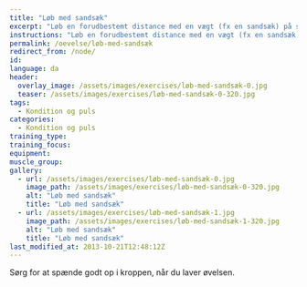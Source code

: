 ```yaml
---
title: "Løb med sandsæk"
excerpt: "Løb en forudbestemt distance med en vægt (fx en sandsæk) på skulderen."
instructions: "Løb en forudbestemt distance med en vægt (fx en sandsæk) på skulderen."
permalink: /oevelse/løb-med-sandsæk
redirect_from: /node/
id: 
language: da
header:
  overlay_image: /assets/images/exercises/løb-med-sandsæk-0.jpg
  teaser: /assets/images/exercises/løb-med-sandsæk-0-320.jpg
tags:
  - Kondition og puls
categories:
  - Kondition og puls
training_type: 
training_focus: 
equipment:
muscle_group:
gallery:
  - url: /assets/images/exercises/løb-med-sandsæk-0.jpg
    image_path: /assets/images/exercises/løb-med-sandsæk-0-320.jpg
    alt: "Løb med sandsæk"
    title: "Løb med sandsæk"
  - url: /assets/images/exercises/løb-med-sandsæk-1.jpg
    image_path: /assets/images/exercises/løb-med-sandsæk-1-320.jpg
    alt: "Løb med sandsæk"
    title: "Løb med sandsæk"
last_modified_at: 2013-10-21T12:48:12Z
---
```


Sørg for at spænde godt op i kroppen, når du laver øvelsen.
